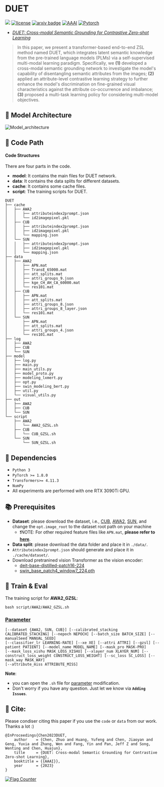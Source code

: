 # DUET
![](https://img.shields.io/badge/version-1.0.1-blue)
[![license](https://img.shields.io/github/license/mashape/apistatus.svg?maxAge=2592000)](https://github.com/zjukg/DUET/blob/main/licence)
[![arxiv badge](https://img.shields.io/badge/arxiv-2207.01328-red)](https://arxiv.org/abs/2207.01328)
[![AAAI](https://img.shields.io/badge/AAAI'23-brightgreen)](https://aaai.org/Conferences/AAAI-23/)
[![Pytorch](https://img.shields.io/badge/PyTorch-%23EE4C2C.svg?e&logo=PyTorch&logoColor=white)](https://pytorch.org/)
 - [*DUET: Cross-modal Semantic Grounding for Contrastive Zero-shot Learning*](https://arxiv.org/abs/2207.01328)

>In this paper, we present a transformer-based end-to-end ZSL method named DUET, which integrates latent semantic knowledge from the pre-trained language models (PLMs) via a self-supervised multi-modal learning paradigm. Specifically, we **(1)** developed a cross-modal semantic grounding network to 
investigate the model's capability of disentangling semantic attributes from the images; **(2)** applied an attribute-level contrastive learning strategy to further enhance the model's discrimination on fine-grained visual characteristics against the attribute co-occurrence and imbalance; **(3)** proposed a multi-task learning policy for considering multi-model objectives.

## 🌈 Model Architecture
![Model_architecture](https://github.com/zjukg/DUET/blob/main/figure/duet.png)

## 📕 Code Path

#### Code Structures
There are four parts in the code.
- **model**: It contains the main files for DUET network.
- **data**: It contains the data splits for different datasets.
- **cache**: It contains some cache files.
- **script**: The training scripts for DUET.

```shell
DUET
├── cache
│   ├── AWA2
│   │   ├── attributeindex2prompt.json
│   │   └── id2imagepixel.pkl
│   ├── CUB
│   │   ├── attributeindex2prompt.json
│   │   ├── id2imagepixel.pkl
│   │   └── mapping.json
│   └── SUN
│   │   ├── attributeindex2prompt.json
│   │   ├── id2imagepixel.pkl
│   │   └── mapping.json
├── data
│   ├── AWA2
│   │   ├── APN.mat
│   │   ├── TransE_65000.mat
│   │   ├── att_splits.mat
│   │   ├── attri_groups_9.json
│   │   ├── kge_CH_AH_CA_60000.mat
│   │   └── res101.mat
│   ├── CUB
│   │   ├── APN.mat
│   │   ├── att_splits.mat
│   │   ├── attri_groups_8.json
│   │   ├── attri_groups_8_layer.json
│   │   └── res101.mat
│   └── SUN
│       ├── APN.mat
│       ├── att_splits.mat
│       ├── attri_groups_4.json
│       └── res101.mat
├── log
│   ├── AWA2
│   ├── CUB
│   └── SUN
├── model
│   ├── log.py
│   ├── main.py
│   ├── main_utils.py
│   ├── model_proto.py
│   ├── modeling_lxmert.py
│   ├── opt.py
│   ├── swin_modeling_bert.py
│   ├── util.py
│   └── visual_utils.py
├── out
│   ├── AWA2
│   ├── CUB
│   └── SUN
└── script
    ├── AWA2
    │   └── AWA2_GZSL.sh
    ├── CUB
    │   └── CUB_GZSL.sh
    └── SUN
        └── SUN_GZSL.sh
```

## 🔬 Dependencies

- ```Python 3```
- ```PyTorch >= 1.8.0```
- ```Transformers>= 4.11.3```
- ```NumPy```
- All experiments are performed with one RTX 3090Ti GPU.

## 📚 Prerequisites
- **Dataset**: please download the dataset, i.e., [CUB](http://www.vision.caltech.edu/visipedia/CUB-200-2011.html), [AWA2](https://cvml.ist.ac.at/AwA2/), [SUN](https://groups.csail.mit.edu/vision/SUN/hierarchy.html), and change the ```opt.image_root``` to the dataset root path on your machine
  - ❗NOTE: For other required feature files like `APN.mat`, **please refer to [here](https://github.com/zjukg/DUET/issues/2)**.
- **Data split**: please download the data folder and place it in ```./data/```.
- ```Attributeindex2prompt.json``` should generate and place it in ```./cache/dataset/```.
- Download pretranined vision Transformer as the vision encoder: 
  - [deit-base-distilled-patch16-224](https://huggingface.co/facebook/deit-base-distilled-patch16-224)
  - [swin_base_patch4_window7_224.pth](https://github.com/SwinTransformer/storage/releases/download/v1.0.0/swin_base_patch4_window7_224.pth) 



## 🚀 Train & Eval

The training script for **AWA2_GZSL**:
```shell
bash script/AWA2/AWA2_GZSL.sh
```

### [Parameter](#content)
```
[--dataset {AWA2, SUN, CUB}] [--calibrated_stacking CALIBRATED_STACKING] [--nepoch NEPOCH] [--batch_size BATCH_SIZE] [--manualSeed MANUAL_SEED]
[--classifier_lr LEARNING-RATE] [--xe XE] [--attri ATTRI] [--gzsl] [--patient PATIENT] [--model_name MODEL_NAME] [--mask_pro MASK-PRO] 
[--mask_loss_xishu MASK_LOSS_XISHU] [--xlayer_num XLAYER_NUM] [--construct_loss_weight CONSTRUCT_LOSS_WEIGHT] [--sc_loss SC_LOSS] [--mask_way MASK_WAY]
[--attribute_miss ATTRIBUTE_MISS]
```

**Note**: 
- you can open the `.sh` file for <a href="#Parameter">parameter</a> modification.
- Don't worry if you have any question. Just let we know via **`Adding Issues`**.

## 🤝 Cite:
Please condiser citing this paper if you use the ```code``` or ```data``` from our work.
Thanks a lot :)

```bigquery
@InProceedings{Chen2023DUET,
    author    = {Chen, Zhuo and Huang, Yufeng and Chen, Jiaoyan and Geng, Yuxia and Zhang, Wen and Fang, Yin and Pan, Jeff Z and Song, Wenting and Chen, Huajun},
    title     = {DUET: Cross-modal Semantic Grounding for Contrastive Zero-shot Learning},
    booktitle = {{AAAI}},
    year      = {2023}
}
```
<a href="https://info.flagcounter.com/VOlE"><img src="https://s11.flagcounter.com/count2/VOlE/bg_FFFFFF/txt_000000/border_F7F7F7/columns_6/maxflags_12/viewers_3/labels_0/pageviews_0/flags_0/percent_0/" alt="Flag Counter" border="0"></a>
